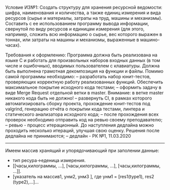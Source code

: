 Условие ИЗ№1:
Создать структуру для хранения ресурсной ведомости: шифра, наименования и количества, а также единиц измерения и вида ресурсов (сырье и материалы, затраты на труд, машины и механизмы). Составить с ее использованием программу вывода информации, свернутой по виду ресурсов и единицам измерения (для этого, например, сложить всю информацию о сырье, вес которого выражен в тоннах, или затраты на машины и механизмы, выраженные в машино-часах).

Требования к оформлению:
Программа должна быть реализована на языке C и работать для произвольных наборов входных данных (в том числе и ошибочных), вводимых пользователем с клавиатуры. Должна быть выполнена грамотная декомпозиция на функции и файлы.
Помимо самой программы необходимо:
– разработать набор юнит-тестов, проверяющих корректную работу реализованных функций. Обеспечить максимальное покрытие исходного кода тестами;
– оформить задачу в виде Merge Request отдельной ветки в master.
Внимание: в ветке master никакого кода быть не должно!
– развернуть CI, в рамках которого автоматизировать сборку проекта, прохождение юнит-тестов под valgrind, генерацию отчёта о покрытии кода тестами, линтера и статического анализатора исходного кода;
– после прохождения всех проверок необходимо отправить код на ревью своему преподавателю;
– ревью - процесс итерационный. До наступления дедлайна можно проходить несколько итераций, улучшая свою оценку. Решения после дедлайна не принимаются;
– дедлайн - РК №1, 11.03.2020



***

Имеем массив хранящий и упорядочивающий при заполении данные:  

* тип ресура->еденица измерения. 
* [[часы,килограммы, ...], [часы,килограммы, ...], [часы,килограммы, ...]].  
* [указатель на массив1, унм2, унм3 ], где унм1 = [res1(type1), res2 (type2),...]...

